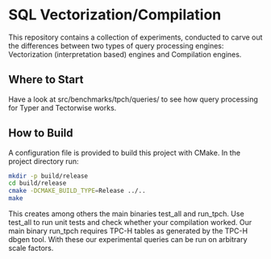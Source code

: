 # SQL Vectorization/Compilation

This repository contains a collection of experiments, conducted to carve out the differences between two types of 
query processing engines: Vectorization (interpretation based) engines and Compilation engines.


## Where to Start

Have a look at src/benchmarks/tpch/queries/ to see how query processing for Typer and Tectorwise works. 


## How to Build

A configuration file is provided to build this project with CMake. 
In the project directory run:
```bash
mkdir -p build/release
cd build/release
cmake -DCMAKE_BUILD_TYPE=Release ../..
make
```

This creates among others the main binaries test\_all and run\_tpch.
Use test\_all to run unit tests and check whether your compilation worked.
Our main binary run\_tpch requires TPC-H tables as generated by the TPC-H dbgen tool. 
With these our experimental queries can be run on arbitrary scale factors.
